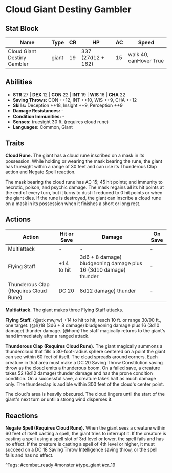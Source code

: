 # Cloud Giant Destiny Gambler

## Stat Block

| Name | Type | CR | HP | AC | Speed |
|------|------|----|----|----|-------|
| Cloud Giant Destiny Gambler | giant | 19 | 337 (27d12 + 162) | 15 | walk 40, canHover True |

## Abilities

- **STR** 27 | **DEX** 12 | **CON** 22 | **INT** 19 | **WIS** 16 | **CHA** 22
- **Saving Throws:** CON ++12, INT ++10, WIS ++9, CHA ++12  
- **Skills:** Deception ++18, Insight ++9, Perception ++9  
- **Damage Resistances:** -  
- **Condition Immunities:** -  
- **Senses:** truesight 30 ft. (requires cloud rune)  
- **Languages:** Common, Giant

## Traits

**Cloud Rune.** The giant has a cloud rune inscribed on a mask in its possession. While holding or wearing the mask bearing the rune, the giant has truesight within a range of 30 feet and can use its Thunderous Clap action and Negate Spell reaction.

The mask bearing the cloud rune has AC 15; 45 hit points; and immunity to necrotic, poison, and psychic damage. The mask regains all its hit points at the end of every turn, but it turns to dust if reduced to 0 hit points or when the giant dies. If the rune is destroyed, the giant can inscribe a cloud rune on a mask in its possession when it finishes a short or long rest.


## Actions

| Action | Hit or Save | Damage | On Save |
|--------|--------------|--------|----------|
| Multiattack | - | - | - |
| Flying Staff | +14 to hit | 3d6 + 8 damage) bludgeoning damage plus 16 (3d10 damage) thunder | - |
| Thunderous Clap (Requires Cloud Rune) | DC 20 | 8d12 damage) thunder | - |

**Multiattack.** The giant makes three Flying Staff attacks.

**Flying Staff.** {@atk mw,rw} +14 to hit to hit, reach 10 ft. or range 30/90 ft., one target. {@h}18 (3d6 + 8 damage) bludgeoning damage plus 16 (3d10 damage) thunder damage. {@hom}The staff magically returns to the giant's hand immediately after a ranged attack.

**Thunderous Clap (Requires Cloud Rune).** The giant magically summons a thundercloud that fills a 30-foot-radius sphere centered on a point the giant can see within 60 feet of itself. The cloud spreads around corners. Each creature in that area must make a DC 20 Saving Throw Constitution saving throw as the cloud emits a thunderous boom. On a failed save, a creature takes 52 (8d12 damage) thunder damage and has the prone condition condition. On a successful save, a creature takes half as much damage only. The thunderclap is audible within 300 feet of the cloud's center point.

The cloud's area is heavily obscured. The cloud lingers until the start of the giant's next turn or until a strong wind disperses it.

## Reactions

**Negate Spell (Requires Cloud Rune).** When the giant sees a creature within 60 feet of itself casting a spell, the giant tries to interrupt it. If the creature is casting a spell using a spell slot of 3rd level or lower, the spell fails and has no effect. If the creature is casting a spell of 4th level or higher, it must succeed on a DC 18 Saving Throw Intelligence saving throw, or the spell fails and has no effect.



^Tags: #combat_ready #monster #type_giant #cr_19